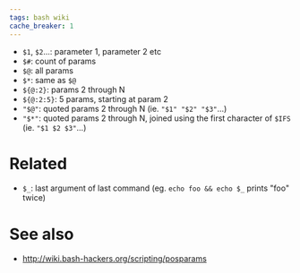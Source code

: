 ```yaml
---
tags: bash wiki
cache_breaker: 1
---
```


-   `$1`, `$2`...: parameter 1, parameter 2 etc
-   `$#`: count of params
-   `$@`: all params
-   `$*`: same as `$@`
-   `${@:2}`: params 2 through N
-   `${@:2:5}`: 5 params, starting at param 2
-   `"$@"`: quoted params 2 through N (ie. `"$1" "$2" "$3"`...)
-   `"$*"`: quoted params 2 through N, joined using the first character of `$IFS` (ie. `"$1 $2 $3"`...)

# Related

-   `$_`: last argument of last command (eg. `echo foo && echo $_` prints "foo" twice)

# See also

-   <http://wiki.bash-hackers.org/scripting/posparams>
